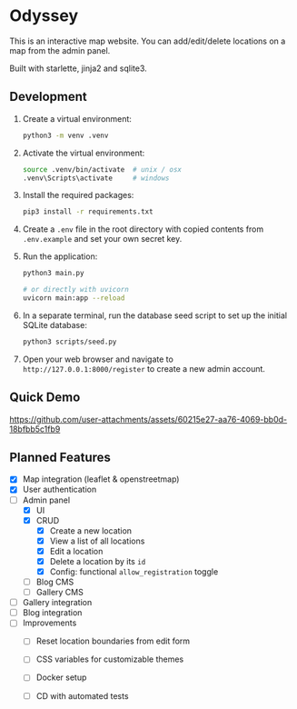 # Odyssey

This is an interactive map website. You can add/edit/delete locations on a map from the admin panel.

Built with starlette, jinja2 and sqlite3.


## Development

1. Create a virtual environment:

   ```bash
   python3 -m venv .venv
   ```
2. Activate the virtual environment:
   ```bash
   source .venv/bin/activate  # unix / osx
   .venv\Scripts\activate     # windows
   ```
3. Install the required packages:
   ```bash
   pip3 install -r requirements.txt
   ```
4. Create a `.env` file in the root directory with copied contents from `.env.example` and set your own secret key.
5. Run the application:
   ```bash
   python3 main.py

   # or directly with uvicorn
   uvicorn main:app --reload
   ```
6. In a separate terminal, run the database seed script to set up the initial SQLite database:
   ```bash
   python3 scripts/seed.py
   ```
7. Open your web browser and navigate to `http://127.0.0.1:8000/register` to create a new admin account.


## Quick Demo

https://github.com/user-attachments/assets/60215e27-aa76-4069-bb0d-18bfbb5c1fb9


## Planned Features

- [x] Map integration (leaflet & openstreetmap)
- [x] User authentication
- [ ] Admin panel
  - [x] UI
  - [x] CRUD
    - [x] Create a new location
    - [x] View a list of all locations
    - [x] Edit a location
    - [x] Delete a location by its `id`
    - [x] Config: functional `allow_registration` toggle
  - [ ] Blog CMS
  - [ ] Gallery CMS
- [ ] Gallery integration
- [ ] Blog integration
- [ ] Improvements
  - [ ] Reset location boundaries from edit form
  - [ ] CSS variables for customizable themes
  - [ ] Docker setup
  - [ ] CD with automated tests

